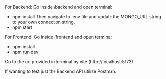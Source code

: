 For Backend:
Go inside /backend and open terminal:
- npm install
Then navigate to .env file and update the MONGO_URL string to your own connection string.
- npm start

For Frontend:
Go inside /frontend and open terminal:
- npm install
- npm run dev

Go to the url provided in terminal by vite (http://localhost:5173)


If wanting to test just the Backend API utilize Postman.
